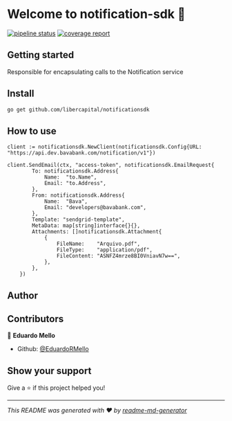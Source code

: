 # Welcome to notification-sdk 👋

[![pipeline status](https://gitlab.com/bavatech/architecture/software/libs/go-modules/notificationsdk/badges/main/pipeline.svg)](https://gitlab.com/bavatech/architecture/software/libs/go-modules/notificationsdk/-/commits/main) [![coverage report](https://gitlab.com/bavatech/architecture/software/libs/go-modules/notificationsdk/badges/main/coverage.svg)](https://gitlab.com/bavatech/architecture/software/libs/go-modules/notificationsdk/-/commits/main)

## Getting started

Responsible for encapsulating calls to the Notification service

## Install

```bash
go get github.com/libercapital/notificationsdk
```

## How to use

```golang
client := notificationsdk.NewClient(notificationsdk.Config{URL: "https://api.dev.bavabank.com/notification/v1"})

client.SendEmail(ctx, "access-token", notificationsdk.EmailRequest{
		To: notificationsdk.Address{
			Name:  "to.Name",
			Email: "to.Address",
		},
		From: notificationsdk.Address{
			Name:  "Bava",
			Email: "developers@bavabank.com",
		},
		Template: "sendgrid-template",
		MetaData: map[string]interface{}{},
		Attachments: []notificationsdk.Attachment{
			{
				FileName:    "Arquivo.pdf",
				FileType:    "application/pdf",
				FileContent: "ASNFZ4mrze8BI0VniavN7w==",
			},
		},
	})
```

## Author

## Contributors

👤 **Eduardo Mello**

- Github: [@EduardoRMello](https://github.com/EduardoRMello)

## Show your support

Give a ⭐️ if this project helped you!

---

_This README was generated with ❤️ by [readme-md-generator](https://github.com/kefranabg/readme-md-generator)_
